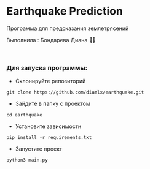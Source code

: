 # Earthquake Prediction 
Программа для предсказания землетрясений

Выполнила : Бондарева Диана 👋🏻

<br>

### Для запуска программы:
- Склонируйте репозиторий 

`git clone https://github.com/diamlx/earthquake.git`

- Зайдите в папку с проектом

`cd earthquake`

- Установите зависимости

`pip install -r requirements.txt`

- Запустите проект

`python3 main.py`
